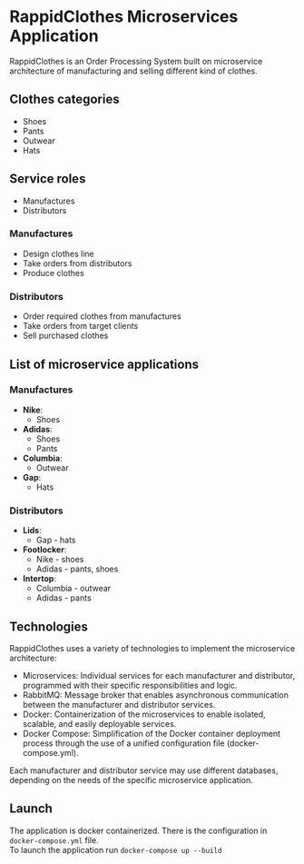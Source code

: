 # RappidClothes Microservices Application
RappidClothes is an Order Processing System built on microservice architecture of manufacturing and selling different kind of clothes.

## Clothes categories
* Shoes
* Pants
* Outwear
* Hats

## Service roles
* Manufactures
* Distributors

### Manufactures
- Design clothes line
- Take orders from distributors
- Produce clothes

### Distributors
- Order required clothes from manufactures
- Take orders from target clients
- Sell purchased clothes

## List of microservice applications
### Manufactures
- **Nike**:
  * Shoes
- **Adidas**:
  * Shoes
  * Pants
- **Columbia**:
  * Outwear
- **Gap**:
  * Hats

### Distributors
- **Lids**:
  * Gap - hats
- **Footlocker**:
  * Nike - shoes
  * Adidas - pants, shoes
- **Intertop**:
  * Columbia - outwear
  * Adidas - pants

## Technologies
RappidClothes uses a variety of technologies to implement the microservice architecture:

- Microservices: Individual services for each manufacturer and distributor, programmed with their specific responsibilities and logic.
- RabbitMQ: Message broker that enables asynchronous communication between the manufacturer and distributor services.
- Docker: Containerization of the microservices to enable isolated, scalable, and easily deployable services.
- Docker Compose: Simplification of the Docker container deployment process through the use of a unified configuration file (docker-compose.yml).

Each manufacturer and distributor service may use different databases, depending on the needs of the specific microservice application.

## Launch
The application is docker containerized. There is the configuration in `docker-compose.yml` file.<br>
To launch the application run `docker-compose up --build`
